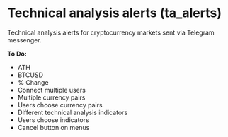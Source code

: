 # Technical analysis alerts (ta_alerts)
Technical analysis alerts for cryptocurrency markets sent via Telegram messenger.

<b>To Do:</b>
- ATH
- BTCUSD
- % Change
- Connect multiple users
- Multiple currency pairs
- Users choose currency pairs
- Different technical analysis indicators
- Users choose indicators
- Cancel button on menus